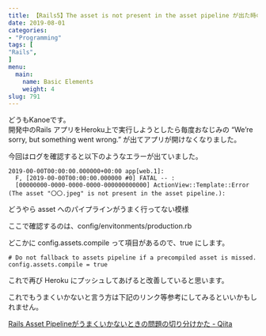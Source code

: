 ```yaml
---
title: 【Rails5】The asset is not present in the asset pipeline が出た時の対処法
date: 2019-08-01
categories:
- "Programming"
tags: [
"Rails",
]
menu:
  main:
    name: Basic Elements
    weight: 4
slug: 791
---
```


どうもKanoeです。  
開発中のRails アプリをHeroku上で実行しようとしたら毎度おなじみの “We’re sorry, but something went wrong.” が出てアプリが開けなくなりました。

今回はログを確認すると以下のようなエラーが出ていました。

```
2019-00-00T00:00:00.000000+00:00 app[web.1]: 
  F, [2019-00-00T00:00:00.000000 #0] FATAL -- : 
  [00000000-0000-0000-0000-000000000000] ActionView::Template::Error (The asset "〇〇.jpeg" is not present in the asset pipeline.):
```

どうやら asset へのパイプラインがうまく行ってない模様

ここで確認するのは、config/envitonments/production.rb

どこかに config.assets.compile って項目があるので、true にします。

```
# Do not fallback to assets pipeline if a precompiled asset is missed.
config.assets.compile = true
```

これで再び Heroku にプッシュしてあげると改善していると思います。

これでもうまくいかないと言う方は下記のリンク等参考にしてみるといいかもしれません。

[Rails Asset Pipelineがうまくいかないときの問題の切り分けかた - Qiita](https://qiita.com/metheglin/items/c5c756246b7afbd34ae2 "Rails Asset Pipelineがうまくいかないときの問題の切り分けかた - Qiita")

